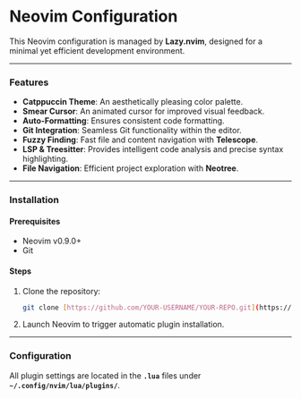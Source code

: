 # Neovim Configuration

This Neovim configuration is managed by **Lazy.nvim**, designed for a minimal yet efficient development environment.

---

### Features

* **Catppuccin Theme**: An aesthetically pleasing color palette.
* **Smear Cursor**: An animated cursor for improved visual feedback.
* **Auto-Formatting**: Ensures consistent code formatting.
* **Git Integration**: Seamless Git functionality within the editor.
* **Fuzzy Finding**: Fast file and content navigation with **Telescope**.
* **LSP & Treesitter**: Provides intelligent code analysis and precise syntax highlighting.
* **File Navigation**: Efficient project exploration with **Neotree**.

---

### Installation

#### Prerequisites

* Neovim v0.9.0+
* Git

#### Steps

1.  Clone the repository:
    ```bash
    git clone [https://github.com/YOUR-USERNAME/YOUR-REPO.git](https://github.com/YOUR-USERNAME/YOUR-REPO.git) ~/.config/nvim
    ```
2.  Launch Neovim to trigger automatic plugin installation.

---

### Configuration

All plugin settings are located in the **`.lua`** files under **`~/.config/nvim/lua/plugins/`**.

